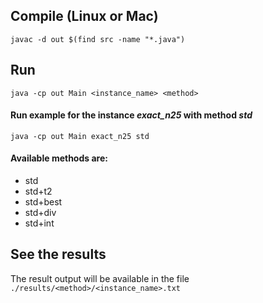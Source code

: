 ## Compile (Linux or Mac)

```
javac -d out $(find src -name "*.java")
```

## Run

```
java -cp out Main <instance_name> <method>
```

####  Run example for the instance *exact_n25* with method *std*
```
java -cp out Main exact_n25 std
```

#### Available methods are:
* std
* std+t2
* std+best
* std+div
* std+int

## See the results

The result output will be available in the file `./results/<method>/<instance_name>.txt`
